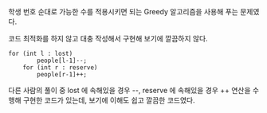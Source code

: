 학생 번호 순대로 가능한 수를 적용시키면 되는 Greedy 알고리즘을 사용해 푸는 문제였다. 

코드 최적화를 하지 않고 대충 작성해서 구현해 보기에 깔끔하지 않다.

    for (int l : lost) 
            people[l-1]--;
        for (int r : reserve) 
            people[r-1]++;
다른 사람의 풀이 중 lost 에 속해있을 경우 --, reserve 에 속해있을 경우 ++ 연산을 수행해 구현한 코드가 있는데, 보기에 이해도 쉽고 깔끔한 코드였다.